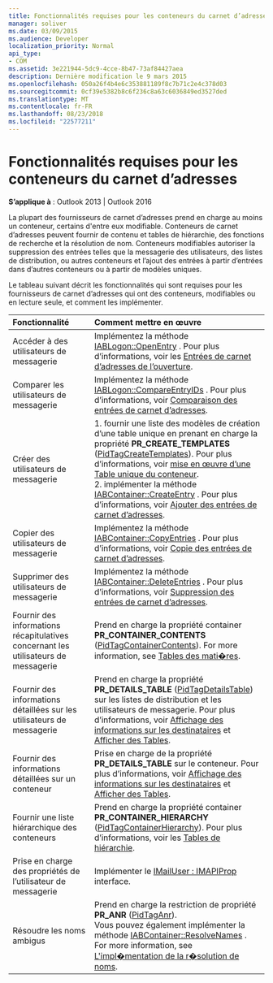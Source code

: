 ```yaml
---
title: Fonctionnalités requises pour les conteneurs du carnet d’adresses
manager: soliver
ms.date: 03/09/2015
ms.audience: Developer
localization_priority: Normal
api_type:
- COM
ms.assetid: 3e221944-5dc9-4cce-8b47-73af84427aea
description: Dernière modification le 9 mars 2015
ms.openlocfilehash: 050a26f4b4e6c353881189f8c7b71c2e4c378d03
ms.sourcegitcommit: 0cf39e5382b8c6f236c8a63c6036849ed3527ded
ms.translationtype: MT
ms.contentlocale: fr-FR
ms.lasthandoff: 08/23/2018
ms.locfileid: "22577211"
---
```

# <a name="required-features-for-address-book-containers"></a>Fonctionnalités requises pour les conteneurs du carnet d’adresses

  
  
**S’applique à** : Outlook 2013 | Outlook 2016 
  
La plupart des fournisseurs de carnet d’adresses prend en charge au moins un conteneur, certains d'entre eux modifiable. Conteneurs de carnet d’adresses peuvent fournir de contenu et tables de hiérarchie, des fonctions de recherche et la résolution de nom. Conteneurs modifiables autoriser la suppression des entrées telles que la messagerie des utilisateurs, des listes de distribution, ou autres conteneurs et l’ajout des entrées à partir d’entrées dans d’autres conteneurs ou à partir de modèles uniques.
  
Le tableau suivant décrit les fonctionnalités qui sont requises pour les fournisseurs de carnet d’adresses qui ont des conteneurs, modifiables ou en lecture seule, et comment les implémenter.
  
|**Fonctionnalité**|**Comment mettre en œuvre**|
|:-----|:-----|
|Accéder à des utilisateurs de messagerie  <br/> |Implémentez la méthode [IABLogon::OpenEntry](iablogon-openentry.md) . Pour plus d’informations, voir les [Entrées de carnet d’adresses de l’ouverture](opening-address-book-entries.md).  <br/> |
|Comparer les utilisateurs de messagerie  <br/> |Implémentez la méthode [IABLogon::CompareEntryIDs](iablogon-compareentryids.md) . Pour plus d’informations, voir [Comparaison des entrées de carnet d’adresses](comparing-address-book-entries.md).  <br/> |
|Créer des utilisateurs de messagerie  <br/> |1. fournir une liste des modèles de création d’une table unique en prenant en charge la propriété **PR_CREATE_TEMPLATES** ([PidTagCreateTemplates](pidtagcreatetemplates-canonical-property.md)). Pour plus d’informations, voir [mise en œuvre d’une Table unique du conteneur](implementing-a-container-one-off-table.md).  <br/> 2. implémenter la méthode [IABContainer::CreateEntry](iabcontainer-createentry.md) . Pour plus d’informations, voir [Ajouter des entrées de carnet d’adresses](adding-address-book-entries.md).  <br/> |
|Copier des utilisateurs de messagerie  <br/> |Implémentez la méthode [IABContainer::CopyEntries](iabcontainer-copyentries.md) . Pour plus d’informations, voir [Copie des entrées de carnet d’adresses](copying-address-book-entries.md).  <br/> |
|Supprimer des utilisateurs de messagerie  <br/> |Implémentez la méthode [IABContainer::DeleteEntries](iabcontainer-deleteentries.md) . Pour plus d’informations, voir [Suppression des entrées de carnet d’adresses](removing-address-book-entries.md).  <br/> |
|Fournir des informations récapitulatives concernant les utilisateurs de messagerie  <br/> |Prend en charge la propriété container **PR_CONTAINER_CONTENTS** ([PidTagContainerContents](pidtagcontainercontents-canonical-property.md)). For more information, see [Tables des mati�res](contents-tables.md).  <br/> |
|Fournir des informations détaillées sur les utilisateurs de messagerie  <br/> |Prend en charge la propriété **PR_DETAILS_TABLE** ([PidTagDetailsTable](pidtagdetailstable-canonical-property.md)) sur les listes de distribution et les utilisateurs de messagerie. Pour plus d’informations, voir [Affichage des informations sur les destinataires](displaying-recipient-information.md) et [Afficher des Tables](display-tables.md).  <br/> |
|Fournir des informations détaillées sur un conteneur  <br/> |Prise en charge de la propriété **PR_DETAILS_TABLE** sur le conteneur. Pour plus d’informations, voir [Affichage des informations sur les destinataires](displaying-recipient-information.md) et [Afficher des Tables](display-tables.md).  <br/> |
|Fournir une liste hiérarchique des conteneurs  <br/> |Prend en charge la propriété container **PR_CONTAINER_HIERARCHY** ([PidTagContainerHierarchy](pidtagcontainerhierarchy-canonical-property.md)). Pour plus d’informations, voir les [Tables de hiérarchie](hierarchy-tables.md).  <br/> |
|Prise en charge des propriétés de l’utilisateur de messagerie  <br/> |Implémenter le [IMailUser : IMAPIProp](imailuserimapiprop.md) interface.  <br/> |
|Résoudre les noms ambigus  <br/> | Prend en charge la restriction de propriété **PR_ANR** ([PidTagAnr](pidtaganr-canonical-property.md)).  <br/>  Vous pouvez également implémenter la méthode [IABContainer::ResolveNames](iabcontainer-resolvenames.md) . For more information, see [L'impl�mentation de la r�solution de noms](implementing-name-resolution.md).  <br/> |
   

